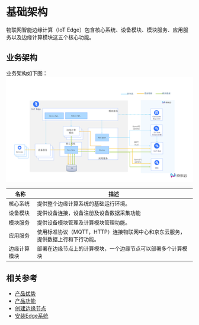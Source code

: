 # 基础架构

物联网智能边缘计算（IoT Edge）包含核心系统、设备模块、模块服务、应用服务以及边缘计算模块这五个核心功能。

## 业务架构

业务架构如下图：
![](../../../../image/IoT/IoT-Edge/Edge架构.png)

| 名称         | 描述                                                         |
| ------------ | ------------------------------------------------------------ |
| 核心系统     | 提供整个边缘计算系统的基础运行环境。                         |
| 设备模块     | 提供设备连接，设备注册及设备数据采集功能                     |
| 模块服务     | 提供设备模块管理及计算模块管理功能。                         |
| 应用服务     | 使用标准协议（MQTT，HTTP）连接物联网中心和京东云服务，提供数据上行和下行功能。 |
| 边缘计算模块 | 部署在边缘节点上的计算模块，一个边缘节点可以部署多个计算模块 |

## 相关参考

- [产品优势](../Introduction/Benefits.md)
- [产品功能](../Introduction/Features.md)
- [创建边缘节点](../Getting-Started/Create-Edgenode.md)
- [安装Edge系统](../Getting-Started/Install-Edge-System.md)
